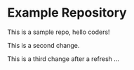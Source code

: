 # Example Repository
This is a sample repo, hello coders!

This is a second change.

This is a third change after a refresh ...